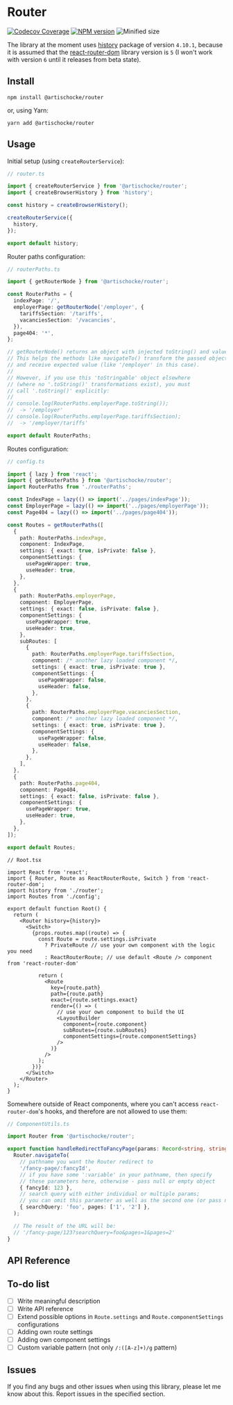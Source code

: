 # Router

[![Codecov Coverage](https://img.shields.io/codecov/c/github/artischockee/router/master.svg?style=flat-square)](https://codecov.io/gh/artischockee/router/)
[![NPM version](https://img.shields.io/npm/v/@artischocke/router?style=flat-square)](https://www.npmjs.com/package/@artischocke/router)
![Minified size](https://img.shields.io/bundlephobia/min/@artischocke/router?style=flat-square)

The library at the moment uses [history](https://www.npmjs.com/package/history) package of version `4.10.1`, because it is assumed that the [react-router-dom](https://www.npmjs.com/package/react-router-dom) library version is `5` (I won't work with version `6` until it releases from beta state).

## Install

```
npm install @artischocke/router
```

or, using Yarn:

```
yarn add @artischocke/router
```

## Usage

Initial setup (using `createRouterService`):

```typescript
// router.ts

import { createRouterService } from '@artischocke/router';
import { createBrowserHistory } from 'history';

const history = createBrowserHistory();

createRouterService({
  history,
});

export default history;
```

Router paths configuration:

```typescript
// routerPaths.ts

import { getRouterNode } from '@artischocke/router';

const RouterPaths = {
  indexPage: '/',
  employerPage: getRouterNode('/employer', {
    tariffsSection: '/tariffs',
    vacanciesSection: '/vacancies',
  }),
  page404: '*',
};

// getRouterNode() returns an object with injected toString() and valueOf().
// This helps the methods like navigateTo() transform the passed object to string
// and receive expected value (like '/employer' in this case).
//
// However, if you use this 'toStringable' object elsewhere
// (where no '.toString()' transformations exist), you must
// call '.toString()' explicitly:
//
// console.log(RouterPaths.employerPage.toString());
//  -> '/employer'
// console.log(RouterPaths.employerPage.tariffsSection);
//  -> '/employer/tariffs'

export default RouterPaths;
```

Routes configuration:

```typescript
// config.ts

import { lazy } from 'react';
import { getRouterPaths } from '@artischocke/router';
import RouterPaths from './routerPaths';

const IndexPage = lazy(() => import('../pages/indexPage'));
const EmployerPage = lazy(() => import('../pages/employerPage'));
const Page404 = lazy(() => import('../pages/page404'));

const Routes = getRouterPaths([
  {
    path: RouterPaths.indexPage,
    component: IndexPage,
    settings: { exact: true, isPrivate: false },
    componentSettings: {
      usePageWrapper: true,
      useHeader: true,
    },
  },
  {
    path: RouterPaths.employerPage,
    component: EmployerPage,
    settings: { exact: false, isPrivate: false },
    componentSettings: {
      usePageWrapper: true,
      useHeader: true,
    },
    subRoutes: [
      {
        path: RouterPaths.employerPage.tariffsSection,
        component: /* another lazy loaded component */,
        settings: { exact: true, isPrivate: true },
        componentSettings: {
          usePageWrapper: false,
          useHeader: false,
        },
      },
      {
        path: RouterPaths.employerPage.vacanciesSection,
        component: /* another lazy loaded component */,
        settings: { exact: true, isPrivate: true },
        componentSettings: {
          usePageWrapper: false,
          useHeader: false,
        },
      },
    ],
  },
  {
    path: RouterPaths.page404,
    component: Page404,
    settings: { exact: false, isPrivate: false },
    componentSettings: {
      usePageWrapper: true,
      useHeader: true,
    },
  },
]);

export default Routes;
```

```tsx
// Root.tsx

import React from 'react';
import { Router, Route as ReactRouterRoute, Switch } from 'react-router-dom';
import history from './router';
import Routes from './config';

export default function Root() {
  return (
    <Router history={history}>
      <Switch>
        {props.routes.map((route) => {
          const Route = route.settings.isPrivate
            ? PrivateRoute // use your own component with the logic you need
            : ReactRouterRoute; // use default <Route /> component from 'react-router-dom'

          return (
            <Route
              key={route.path}
              path={route.path}
              exact={route.settings.exact}
              render={() => (
                // use your own component to build the UI
                <LayoutBuilder
                  component={route.component}
                  subRoutes={route.subRoutes}
                  componentSettings={route.componentSettings}
                />
              )}
            />
          );
        })}
      </Switch>
    </Router>
  );
}
```

Somewhere outside of React components, where you can't access `react-router-dom`'s hooks, and therefore are not allowed to use them:

```typescript
// ComponentUtils.ts

import Router from '@artischocke/router';

export function handleRedirectToFancyPage(params: Record<string, string | number>) {
  Router.navigateTo(
    // pathname you want the Router redirect to
    '/fancy-page/:fancyId',
    // if you have some ':variable' in your pathname, then specify
    // these parameters here, otherwise - pass null or empty object
    { fancyId: 123 },
    // search query with either individual or multiple params;
    // you can omit this parameter as well as the second one (or pass null instead)
    { searchQuery: 'foo', pages: ['1', '2'] },
  );

  // The result of the URL will be:
  // '/fancy-page/123?searchQuery=foo&pages=1&pages=2'
}
```

## API Reference

_<to-do>_

## To-do list

- [ ] Write meaningful description
- [ ] Write API reference
- [ ] Extend possible options in `Route.settings` and `Route.componentSettings` configurations
- [ ] Adding own route settings
- [ ] Adding own component settings
- [ ] Custom variable pattern (not only `/:([A-z]+)/g` pattern)

## Issues

If you find any bugs and other issues when using this library, please let me know about this. Report issues in the specified section.
